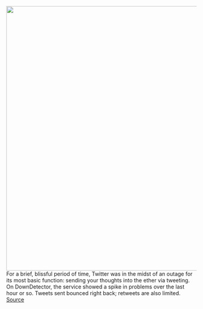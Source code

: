 <img src='https://cdn.vox-cdn.com/thumbor/ubnXiOLp1v8werKeCjKSzSE09Zs=/0x0:2040x1360/1200x800/filters:focal(857x517:1183x843)/cdn.vox-cdn.com/uploads/chorus_image/image/66274965/acastro_180827_1777_0001.0.jpg' width='700px' /><br/>
For a brief, blissful period of time, Twitter was in the midst of an outage for its most basic function: sending your thoughts into the ether via tweeting. On DownDetector, the service showed a spike in problems over the last hour or so. Tweets sent bounced right back; retweets are also limited.
<a href='https://www.theverge.com/2020/2/7/21128588/twitter-outage-down-issues-scheduled-tweets-work'> Source <a/>